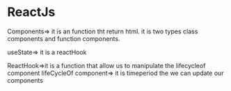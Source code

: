 # ReactJs

Components=>
it is an function tht return html.
it is two types class components and function components.

useState=> it is a reactHook

ReactHook=>it is a function that allow us to manipulate the lifecycleof component
lifeCycleOf component=> it is timeperiod the we can update our components
